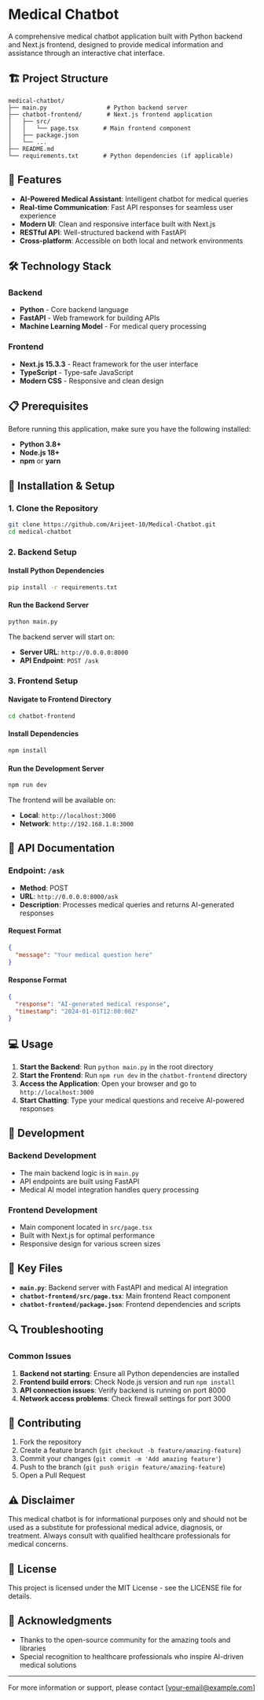 # Medical Chatbot

A comprehensive medical chatbot application built with Python backend and Next.js frontend, designed to provide medical information and assistance through an interactive chat interface.

## 🏗️ Project Structure

```
medical-chatbot/
├── main.py                 # Python backend server
├── chatbot-frontend/       # Next.js frontend application
│   ├── src/
│   │   └── page.tsx       # Main frontend component
│   ├── package.json
│   └── ...
├── README.md
└── requirements.txt       # Python dependencies (if applicable)
```

## 🚀 Features

- **AI-Powered Medical Assistant**: Intelligent chatbot for medical queries
- **Real-time Communication**: Fast API responses for seamless user experience
- **Modern UI**: Clean and responsive interface built with Next.js
- **RESTful API**: Well-structured backend with FastAPI
- **Cross-platform**: Accessible on both local and network environments

## 🛠️ Technology Stack

### Backend
- **Python** - Core backend language
- **FastAPI** - Web framework for building APIs
- **Machine Learning Model** - For medical query processing

### Frontend
- **Next.js 15.3.3** - React framework for the user interface
- **TypeScript** - Type-safe JavaScript
- **Modern CSS** - Responsive and clean design

## 📋 Prerequisites

Before running this application, make sure you have the following installed:

- **Python 3.8+**
- **Node.js 18+**
- **npm** or **yarn**

## 🔧 Installation & Setup

### 1. Clone the Repository
```bash
git clone https://github.com/Arijeet-10/Medical-Chatbot.git
cd medical-chatbot
```

### 2. Backend Setup

#### Install Python Dependencies
```bash
pip install -r requirements.txt
```

#### Run the Backend Server
```bash
python main.py
```

The backend server will start on:
- **Server URL**: `http://0.0.0.0:8000`
- **API Endpoint**: `POST /ask`

### 3. Frontend Setup

#### Navigate to Frontend Directory
```bash
cd chatbot-frontend
```

#### Install Dependencies
```bash
npm install
```

#### Run the Development Server
```bash
npm run dev
```

The frontend will be available on:
- **Local**: `http://localhost:3000`
- **Network**: `http://192.168.1.8:3000`

## 🔌 API Documentation

### Endpoint: `/ask`
- **Method**: POST
- **URL**: `http://0.0.0.0:8000/ask`
- **Description**: Processes medical queries and returns AI-generated responses

#### Request Format
```json
{
  "message": "Your medical question here"
}
```

#### Response Format
```json
{
  "response": "AI-generated medical response",
  "timestamp": "2024-01-01T12:00:00Z"
}
```

## 💻 Usage

1. **Start the Backend**: Run `python main.py` in the root directory
2. **Start the Frontend**: Run `npm run dev` in the `chatbot-frontend` directory
3. **Access the Application**: Open your browser and go to `http://localhost:3000`
4. **Start Chatting**: Type your medical questions and receive AI-powered responses

## 🤝 Development

### Backend Development
- The main backend logic is in `main.py`
- API endpoints are built using FastAPI
- Medical AI model integration handles query processing

### Frontend Development
- Main component located in `src/page.tsx`
- Built with Next.js for optimal performance
- Responsive design for various screen sizes

## 📁 Key Files

- **`main.py`**: Backend server with FastAPI and medical AI integration
- **`chatbot-frontend/src/page.tsx`**: Main frontend React component
- **`chatbot-frontend/package.json`**: Frontend dependencies and scripts

## 🔍 Troubleshooting

### Common Issues

1. **Backend not starting**: Ensure all Python dependencies are installed
2. **Frontend build errors**: Check Node.js version and run `npm install`
3. **API connection issues**: Verify backend is running on port 8000
4. **Network access problems**: Check firewall settings for port 3000

## 📝 Contributing

1. Fork the repository
2. Create a feature branch (`git checkout -b feature/amazing-feature`)
3. Commit your changes (`git commit -m 'Add amazing feature'`)
4. Push to the branch (`git push origin feature/amazing-feature`)
5. Open a Pull Request

## ⚠️ Disclaimer

This medical chatbot is for informational purposes only and should not be used as a substitute for professional medical advice, diagnosis, or treatment. Always consult with qualified healthcare professionals for medical concerns.

## 📄 License

This project is licensed under the MIT License - see the LICENSE file for details.

## 🙏 Acknowledgments

- Thanks to the open-source community for the amazing tools and libraries
- Special recognition to healthcare professionals who inspire AI-driven medical solutions

---

For more information or support, please contact [your-email@example.com]
